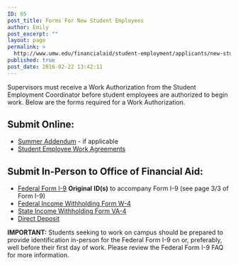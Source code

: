 ```yaml
---
ID: 65
post_title: Forms For New Student Employees
author: Emily
post_excerpt: ""
layout: page
permalink: >
  http://www.umw.edu/financialaid/student-employment/applicants/new-student-employees/
published: true
post_date: 2016-02-22 13:42:11
---
```

Supervisors must receive a Work Authorization from the Student Employment Coordinator before student employees are authorized to begin work. Below are the forms required for a Work Authorization.
<h2>Submit Online:</h2>
<ul>
 	<li><a href="https://orgsync.com/129314/forms">Summer Addendum</a> - if applicable</li>
 	<li><a href="https://dynamicforms.ngwebsolutions.com/casAuthentication.ashx?InstID=a865adc6-8f77-4fb5-918d-9ecc2a2ae697&amp;targetURL=https://dynamicforms.ngwebsolutions.com/ShowForm.aspx?RequestedDynamicFormTemplate=864bb315-4984-4529-a8bf-dd6df2b16ad8">Student Employee Work Agreements</a></li>
</ul>
<h2>Submit In-Person to Office of Financial Aid:</h2>
<ul>
 	<li><a href="https://www.uscis.gov/i-9">Federal Form I-9</a> <strong>Original</strong> <strong>ID(s)</strong> to accompany Form I-9 (see page 3/3 of Form I-9)</li>
 	<li><a href="http://www.irs.gov/pub/irs-pdf/fw4.pdf">Federal Income Withholding Form W-4</a></li>
 	<li><a href="http://www.umw.edu/documents/document/va-4/">State Income Withholding Form VA-4</a></li>
 	<li><a href="http://www.umw.edu/financialaid/wp-content/uploads/sites/31/2017/06/DirectDepositUpdated5.31.17.pdf">Direct Deposit</a></li>
</ul>
<strong>IMPORTANT:</strong> Students seeking to work on campus should be prepared to provide identification in-person for the Federal Form I-9 on or, preferably, well before their first day of work. Please review the Federal Form I-9 FAQ for more information.